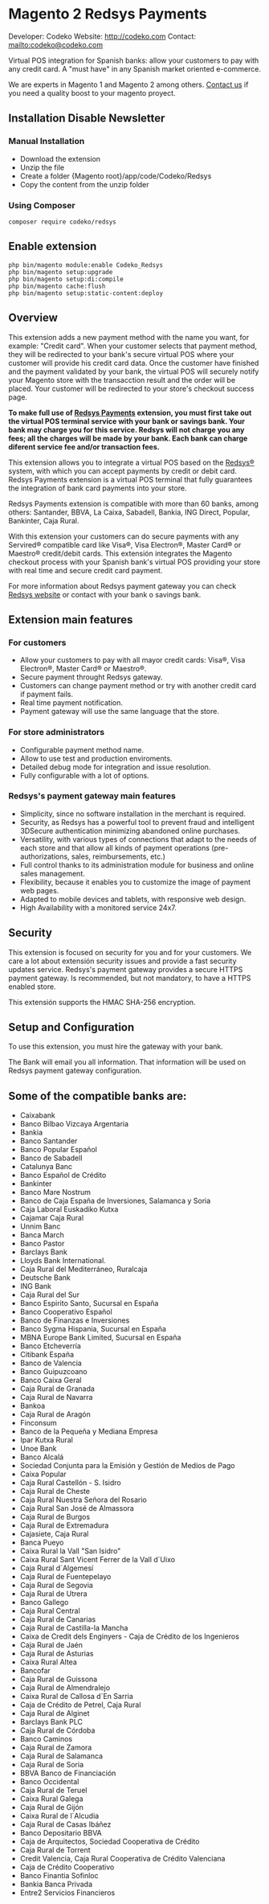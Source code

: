 # Magento 2 Redsys Payments

Developer: Codeko
Website: http://codeko.com
Contact: <mailto:codeko@codeko.com>

Virtual POS integration for Spanish banks: allow your customers to pay with any credit card. A "must have" in any Spanish market oriented e-commerce. 

We are experts in Magento 1 and Magento 2 among others. [Contact us](<mailto:codeko@codeko.com>) if you need a quality boost to your magento proyect. 


## Installation Disable Newsletter

### Manual Installation

 * Download the extension
 * Unzip the file
 * Create a folder {Magento root}/app/code/Codeko/Redsys
 * Copy the content from the unzip folder

### Using Composer

```cli
composer require codeko/redsys
```

## Enable extension

```cli
php bin/magento module:enable Codeko_Redsys
php bin/magento setup:upgrade
php bin/magento setup:di:compile
php bin/magento cache:flush
php bin/magento setup:static-content:deploy
```

## Overview

This extension adds a new payment method with the name you want, for example: "Credit card". When your customer selects that payment method, they will be redirected to your bank's secure virtual POS where your customer will provide his credit card data. Once the customer have finished and the payment validated by your bank, the virtual POS will securely notify your Magento store with the transacction result and the order will be placed. Your customer will be redirected to your store's checkout success page.

**To make full use of [Redsys Payments](http://www.redsys.es/en/) extension, you must first take out the virtual POS terminal service with your bank or savings bank. Your bank may charge you for this service. Redsys will not charge you any fees; all the charges will be made by your bank. Each bank can charge diferent service fee and/or transaction fees.**

This extension allows you to integrate a virtual POS based on the [Redsys®](http://www.redsys.es/en/comercio-electronico.html) system, with which you can accept payments by credit or debit card. Redsys Payments extension is a virtual POS terminal that fully guarantees the integration of bank card payments into your store.

Redsys Payments extension is compatible with more than 60 banks, among others: Santander, BBVA, La Caixa, Sabadell, Bankia, ING Direct, Popular, Bankinter, Caja Rural.

With this extension your customers can do secure payments with any Servired® compatible card like Visa®, Visa Electron®, Master Card® or Maestro® credit/debit cards. This extensión integrates the Magento checkout process with your Spanish bank's virtual POS providing your store with real time and secure credit card payment.

For more information about Redsys payment gateway you can check [Redsys website](http://www.redsys.es/en/comercio-electronico.html) or contact with your bank o savings bank.

## Extension main features
### For customers

    

 - Allow your customers to pay with all mayor credit cards: Visa®, Visa Electron®, Master Card® or Maestro®.
 - Secure payment throught Redsys gateway.
 - Customers can change payment method or try with another credit card if payment fails.
 - Real time payment notification.
 -  Payment gateway will use the same language that the store.

### For store administrators

 - Configurable payment method name.
 - Allow to use test and production enviroments.
 - Detailed debug mode for integration and issue resolution.
 - Fully configurable with a lot of options.

### Redsys's payment gateway main features

 - Simplicity, since no software installation in the merchant is required.
 - Security, as Redsys has a powerful tool to prevent fraud and intelligent 3DSecure authentication minimizing abandoned online purchases.
 - Versatility, with various types of connections that adapt to the needs of each store and that allow all kinds of payment operations (pre-authorizations, sales, reimbursements, etc.)
 - Full control thanks to its administration module for business and online sales management.
 - Flexibility, because it enables you to customize the image of payment web pages.
 - Adapted to mobile devices and tablets, with responsive web design.
 - High Availability with a monitored service 24x7.
 
## Security
This extension is focused on security for you and for your customers. We care a lot about extensión security issues and provide a fast security updates service. Redsys's payment gateway provides a secure HTTPS payment gateway. Is recommended, but not mandatory, to have a HTTPS enabled store.

This extensión supports the HMAC SHA-256 encryption.

## Setup and Configuration
To use this extension, you must hire the gateway with your bank.

The Bank will email you all information. That information will be used on Redsys payment gateway configuration.

## Some of the compatible banks are:

 - Caixabank
 - Banco Bilbao Vizcaya Argentaria
 - Bankia
 - Banco Santander
 - Banco Popular Español
 - Banco de Sabadell
 - Catalunya Banc
 - Banco Español de Crédito
 - Bankinter
 - Banco Mare Nostrum
 - Banco de Caja España de Inversiones, Salamanca y Soria
 - Caja Laboral Euskadiko Kutxa
 - Cajamar Caja Rural
 - Unnim Banc
 - Banca March
 - Banco Pastor
 - Barclays Bank
 - Lloyds Bank International.
 - Caja Rural del Mediterráneo, Ruralcaja
 - Deutsche Bank
 - ING Bank
 - Caja Rural del Sur
 - Banco Espirito Santo, Sucursal en España
 - Banco Cooperativo Español
 - Banco de Finanzas e Inversiones
 - Banco Sygma Hispania, Sucursal en España
 - MBNA Europe Bank Limited, Sucursal en España
 - Banco Etcheverría
 - Citibank España
 - Banco de Valencia
 - Banco Guipuzcoano
 - Banco Caixa Geral
 - Caja Rural de Granada
 - Caja Rural de Navarra
 - Bankoa
 - Caja Rural de Aragón
 - Finconsum
 - Banco de la Pequeña y Mediana Empresa
 - Ipar Kutxa Rural
 - Unoe Bank
 - Banco Alcalá
 - Sociedad Conjunta para la Emisión y Gestión de Medios de Pago
 - Caixa Popular
 - Caja Rural Castellón -  S. Isidro
 - Caja Rural de Cheste
 - Caja Rural Nuestra Señora del Rosario
 - Caja Rural San José de Almassora
 - Caja Rural de Burgos
 - Caja Rural de Extremadura
 - Cajasiete, Caja Rural
 - Banca Pueyo
 - Caixa Rural la Vall "San Isidro"
 - Caixa Rural Sant Vicent Ferrer de la Vall d´Uixo
 - Caja Rural d´Algemesí
 - Caja Rural de Fuentepelayo
 - Caja Rural de Segovia
 - Caja Rural de Utrera
 - Banco Gallego
 - Caja Rural Central
 - Caja Rural de Canarias
 - Caja Rural de Castilla-la Mancha
 - Caixa de Credit dels Enginyers - Caja de Crédito de los Ingenieros
 - Caja Rural de Jaén
 - Caja Rural de Asturias
 - Caixa Rural Altea
 - Bancofar
 - Caja Rural de Guissona
 - Caja Rural de Almendralejo
 - Caixa Rural de Callosa d´En Sarria
 - Caja de Crédito de Petrel, Caja Rural
 - Caja Rural de Alginet
 - Barclays Bank PLC
 - Caja Rural de Córdoba
 - Banco Caminos
 - Caja Rural de Zamora
 - Caja Rural de Salamanca
 - Caja Rural de Soria
 - BBVA Banco de Financiación
 - Banco Occidental
 - Caja Rural de Teruel
 - Caixa Rural Galega
 - Caja Rural de Gijón
 - Caixa Rural de l´Alcudia
 - Caja Rural de Casas Ibáñez
 - Banco Depositario BBVA
 - Caja de Arquitectos, Sociedad Cooperativa de Crédito
 - Caja Rural de Torrent
 - Credit Valencia, Caja Rural Cooperativa de Crédito Valenciana
 - Caja de Crédito Cooperativo
 - Banco Finantia Sofinloc
 - Bankia Banca Privada
 - Entre2 Servicios Financieros

